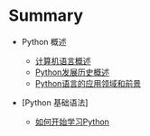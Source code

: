 # Summary

* Python 概述
    * [计算机语言概述]()
    * [Python发展历史概述]()
    * [Python语言的应用领域和前景](python-gai-shu.md)

* [Python 基础语法]
    * [如何开始学习Python]()
